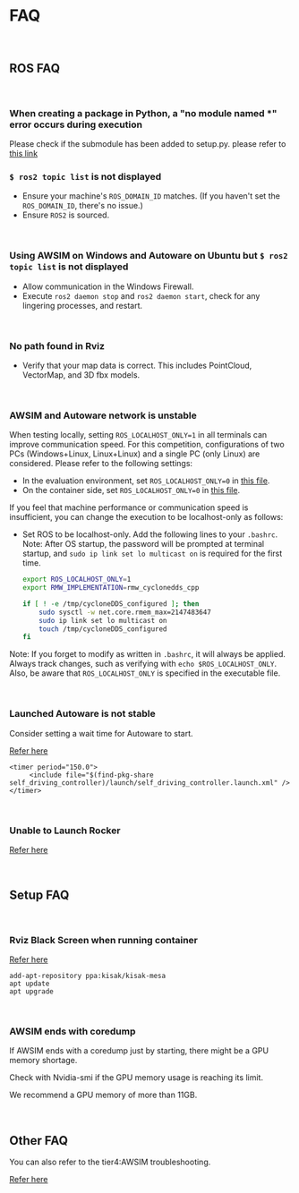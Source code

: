 # FAQ

<br>

## ROS FAQ

<br>

### When creating a package in Python, a "no module named *" error occurs during execution
Please check if the submodule has been added to setup.py.
please refer to [this link](https://zenn.dev/tasada038/articles/5d8ba66aa34b85#setup.py%E3%81%ABsubmodules%E3%81%A8%E3%81%97%E3%81%A6%E3%83%91%E3%83%83%E3%82%B1%E3%83%BC%E3%82%B8%E3%82%92%E8%BF%BD%E5%8A%A0%E3%81%99%E3%82%8B)

### `$ ros2 topic list` is not displayed
- Ensure your machine's `ROS_DOMAIN_ID` matches. (If you haven't set the `ROS_DOMAIN_ID`, there's no issue.)
- Ensure `ROS2` is sourced.

<br>

### Using AWSIM on Windows and Autoware on Ubuntu but `$ ros2 topic list` is not displayed
- Allow communication in the Windows Firewall.
- Execute `ros2 daemon stop` and `ros2 daemon start`, check for any lingering processes, and restart.

<br>

### No path found in Rviz
- Verify that your map data is correct. This includes PointCloud, VectorMap, and 3D fbx models.

<br>

### AWSIM and Autoware network is unstable
When testing locally, setting `ROS_LOCALHOST_ONLY=1` in all terminals can improve communication speed. For this competition, configurations of two PCs (Windows+Linux, Linux+Linux) and a single PC (only Linux) are considered. Please refer to the following settings:
- In the evaluation environment, set `ROS_LOCALHOST_ONLY=0` in [this file](https://github.com/AutomotiveAIChallenge/aichallenge2023-racing/blob/main/docker/evaluation/main.bash).
- On the container side, set `ROS_LOCALHOST_ONLY=0` in [this file](https://github.com/AutomotiveAIChallenge/aichallenge2023-racing/blob/main/docker/Dockerfile).

If you feel that machine performance or communication speed is insufficient, you can change the execution to be localhost-only as follows:
- Set ROS to be localhost-only. Add the following lines to your `.bashrc`. Note: After OS startup, the password will be prompted at terminal startup, and `sudo ip link set lo multicast on` is required for the first time.
  ```bash
  export ROS_LOCALHOST_ONLY=1
  export RMW_IMPLEMENTATION=rmw_cyclonedds_cpp

  if [ ! -e /tmp/cycloneDDS_configured ]; then
      sudo sysctl -w net.core.rmem_max=2147483647
      sudo ip link set lo multicast on
      touch /tmp/cycloneDDS_configured
  fi
  ```
Note: If you forget to modify as written in `.bashrc`, it will always be applied. Always track changes, such as verifying with `echo $ROS_LOCALHOST_ONLY`. Also, be aware that `ROS_LOCALHOST_ONLY` is specified in the executable file.

<br>

### Launched Autoware is not stable

Consider setting a wait time for Autoware to start.

[Refer here](https://github.com/AutomotiveAIChallenge/aichallenge2023-racing/issues/31)

```
<timer period="150.0">
     <include file="$(find-pkg-share self_driving_controller)/launch/self_driving_controller.launch.xml" />
</timer>
```

<br>

### Unable to Launch Rocker

[Refer here](https://github.com/AutomotiveAIChallenge/aichallenge2023-racing/issues/21#issuecomment-1637851299)

<br>

## Setup FAQ

<br>

### Rviz Black Screen when running container

[Refer here](https://github.com/ros2/rviz/issues/948)

```
add-apt-repository ppa:kisak/kisak-mesa
apt update
apt upgrade
```

<br>

### AWSIM ends with coredump

If AWSIM ends with a coredump just by starting, there might be a GPU memory shortage.

Check with Nvidia-smi if the GPU memory usage is reaching its limit.

We recommend a GPU memory of more than 11GB.

<br>

## Other FAQ

You can also refer to the tier4:AWSIM troubleshooting.

[Refer here](https://github.com/tier4/AWSIM/blob/main/docs/DeveloperGuide/TroubleShooting/index.md)